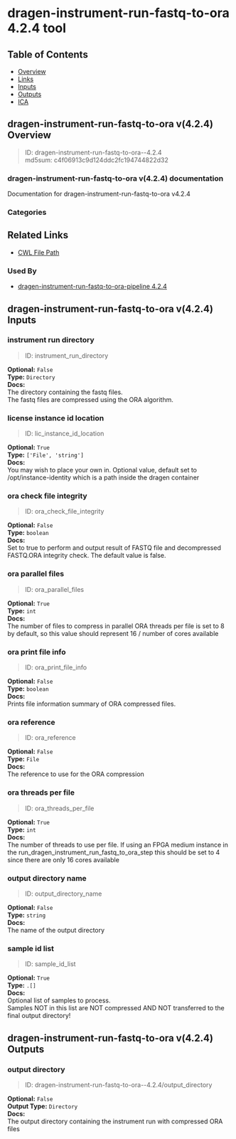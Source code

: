 
dragen-instrument-run-fastq-to-ora 4.2.4 tool
=============================================

## Table of Contents
  
- [Overview](#dragen-instrument-run-fastq-to-ora-v424-overview)  
- [Links](#related-links)  
- [Inputs](#dragen-instrument-run-fastq-to-ora-v424-inputs)  
- [Outputs](#dragen-instrument-run-fastq-to-ora-v424-outputs)  
- [ICA](#ica)  


## dragen-instrument-run-fastq-to-ora v(4.2.4) Overview



  
> ID: dragen-instrument-run-fastq-to-ora--4.2.4  
> md5sum: c4f06913c9d124ddc2fc194744822d32

### dragen-instrument-run-fastq-to-ora v(4.2.4) documentation
  
Documentation for dragen-instrument-run-fastq-to-ora v4.2.4

### Categories
  


## Related Links
  
- [CWL File Path](../../../../../../tools/dragen-instrument-run-fastq-to-ora/4.2.4/dragen-instrument-run-fastq-to-ora__4.2.4.cwl)  


### Used By
  
- [dragen-instrument-run-fastq-to-ora-pipeline 4.2.4](../../../workflows/dragen-instrument-run-fastq-to-ora-pipeline/4.2.4/dragen-instrument-run-fastq-to-ora-pipeline__4.2.4.md)  

  


## dragen-instrument-run-fastq-to-ora v(4.2.4) Inputs

### instrument run directory



  
> ID: instrument_run_directory
  
**Optional:** `False`  
**Type:** `Directory`  
**Docs:**  
The directory containing the fastq files.  
The fastq files are compressed using the ORA algorithm.


### license instance id location



  
> ID: lic_instance_id_location
  
**Optional:** `True`  
**Type:** `['File', 'string']`  
**Docs:**  
You may wish to place your own in.
Optional value, default set to /opt/instance-identity
which is a path inside the dragen container


### ora check file integrity



  
> ID: ora_check_file_integrity
  
**Optional:** `False`  
**Type:** `boolean`  
**Docs:**  
Set to true to perform and output result of FASTQ file and decompressed FASTQ.ORA integrity check. The default value is false.


### ora parallel files



  
> ID: ora_parallel_files
  
**Optional:** `True`  
**Type:** `int`  
**Docs:**  
The number of files to compress in parallel
ORA threads per file is set to 8 by default, 
so this value should represent 16 / number of cores available


### ora print file info



  
> ID: ora_print_file_info
  
**Optional:** `False`  
**Type:** `boolean`  
**Docs:**  
Prints file information summary of ORA compressed files.


### ora reference



  
> ID: ora_reference
  
**Optional:** `False`  
**Type:** `File`  
**Docs:**  
The reference to use for the ORA compression


### ora threads per file



  
> ID: ora_threads_per_file
  
**Optional:** `True`  
**Type:** `int`  
**Docs:**  
The number of threads to use per file. If using an FPGA medium instance in the 
run_dragen_instrument_run_fastq_to_ora_step this should be set to 4 since there are only 16 cores available


### output directory name



  
> ID: output_directory_name
  
**Optional:** `False`  
**Type:** `string`  
**Docs:**  
The name of the output directory


### sample id list



  
> ID: sample_id_list
  
**Optional:** `True`  
**Type:** `.[]`  
**Docs:**  
Optional list of samples to process.  
Samples NOT in this list are NOT compressed AND NOT transferred to the final output directory!

  


## dragen-instrument-run-fastq-to-ora v(4.2.4) Outputs

### output directory



  
> ID: dragen-instrument-run-fastq-to-ora--4.2.4/output_directory  

  
**Optional:** `False`  
**Output Type:** `Directory`  
**Docs:**  
The output directory containing the instrument run with compressed ORA files
  

  

